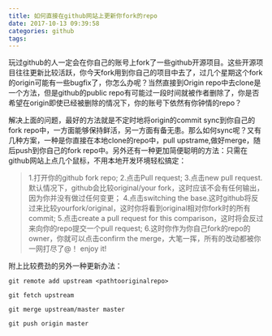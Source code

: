 ```yaml
---
title: 如何直接在github网站上更新你fork的repo
date: 2017-10-13 09:39:58
categories: github
tags:
---
```

玩过github的人一定会在你自己的账号上fork了一些github开源项目。这些开源项目往往更新比较活跃，你今天fork用到你自己的项目中去了，过几个星期这个fork的origin可能有一些bugfix了，你怎么办呢？当然直接到Origin repo中去clone是一个方法，但是github的public repo有可能过一段时间就被作者删除了，你是否希望在origin即使已经被删除的情况下，你的账号下依然有你钟情的repo？

解决上面的问题，最好的方法就是不定时地将origin的commit sync到你自己的fork repo中，一方面能够保持鲜活，另一方面有备无患。那么如何sync呢？又有几种方案，一种是你直接在本地clone的repo中，pull upstrame,做好merge，随后push到你自己的fork repo中。另外还有一种更加简便聪明的方法：只需在github网站上点几个鼠标，不用本地开发环境轻松搞定：

> 1.打开你的github fork repo;
 2.点击Pull request;
3.点击new pull request.默认情况下，github会比较original/your fork，这时应该不会有任何输出，因为你并没有做过任何变更；
4.点击switching the base.这时github将反过来比较yourfork/original，这时你将看到original相对你fork时的所有commit;
5.点击create a pull request for this comparison，这时将会反过来向你的repo提交一个pull request;
6.这时你作为你自己fork的repo的owner，你就可以点击confirm the merge，大笔一挥，所有的改动都被你一网打尽了@！
enjoy it!

附上比较费劲的另外一种更新办法：

    git remote add upstream <pathtooriginalrepo>
    
    git fetch upstream
    
    git merge upstream/master master
    
    git push origin master
